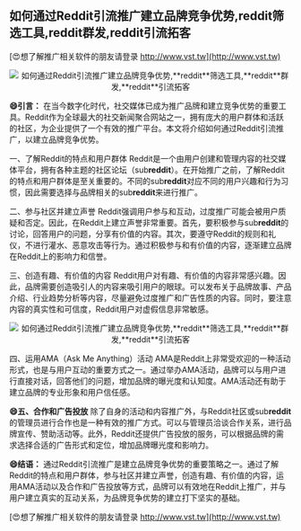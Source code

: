 ## **如何通过Reddit引流推广建立品牌竞争优势,**reddit**筛选工具,**reddit**群发,**reddit**引流拓客**

[😍想了解推广相关软件的朋友请登录 http://www.vst.tw](http://www.vst.tw)

 <center><img src="https://vst.tw/MP4/tuiguang/png/5.png" alt="如何通过Reddit引流推广建立品牌竞争优势,**reddit**筛选工具,**reddit**群发,**reddit**引流拓客"></center>

**😄引言：**
在当今数字化时代，社交媒体已成为推广品牌和建立竞争优势的重要工具。Reddit作为全球最大的社交新闻聚合网站之一，拥有庞大的用户群体和活跃的社区，为企业提供了一个有效的推广平台。本文将介绍如何通过Reddit引流推广，以建立品牌竞争优势。

一、了解Reddit的特点和用户群体
Reddit是一个由用户创建和管理内容的社交媒体平台，拥有各种主题的社区论坛（sub**reddit**）。在开始推广之前，了解Reddit的特点和用户群体是至关重要的。不同的sub**reddit**对应不同的用户兴趣和行为习惯，因此需要选择与品牌相关的sub**reddit**来进行推广。

二、参与社区并建立声誉
Reddit强调用户参与和互动，过度推广可能会被用户质疑和否定。因此，在Reddit上建立声誉非常重要。首先，要积极参与sub**reddit**的讨论，回答用户的问题，分享有价值的内容。其次，要遵守Reddit的规则和礼仪，不进行灌水、恶意攻击等行为。通过积极参与和有价值的内容，逐渐建立品牌在Reddit上的影响力和信誉。

三、创造有趣、有价值的内容
Reddit用户对有趣、有价值的内容非常感兴趣。因此，品牌需要创造吸引人的内容来吸引用户的眼球。可以发布关于品牌故事、产品介绍、行业趋势分析等内容，尽量避免过度推广和广告性质的内容。同时，要注意内容的真实性和可信度，Reddit用户对虚假信息非常敏感。

 <center><img src="https://vst.tw/MP4/tuiguang/png/2.png" alt="如何通过Reddit引流推广建立品牌竞争优势,**reddit**筛选工具,**reddit**群发,**reddit**引流拓客"></center>

四、运用AMA（Ask Me Anything）活动
AMA是Reddit上非常受欢迎的一种活动形式，也是与用户互动的重要方式之一。通过举办AMA活动，品牌可以与用户进行直接对话，回答他们的问题，增加品牌的曝光度和认知度。AMA活动还有助于建立品牌的专业形象和用户信任感。

**😄五、合作和广告投放**
除了自身的活动和内容推广外，与Reddit社区或sub**reddit**的管理员进行合作也是一种有效的推广方式。可以与管理员洽谈合作关系，进行品牌宣传、赞助活动等。此外，Reddit还提供广告投放的服务，可以根据品牌的需求选择合适的广告形式和定位，增加品牌曝光度和影响力。

**😄结语：**
通过Reddit引流推广是建立品牌竞争优势的重要策略之一。通过了解Reddit的特点和用户群体，参与社区并建立声誉，创造有趣、有价值的内容，运用AMA活动以及合作和广告投放等方式，品牌可以有效地在Reddit上推广，并与用户建立真实的互动关系，为品牌竞争优势的建立打下坚实的基础。

[😍想了解推广相关软件的朋友请登录 http://www.vst.tw](http://www.vst.tw)



